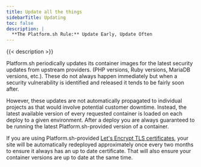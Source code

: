 ```yaml
---
title: Update all the things
sidebarTitle: Updating
toc: false
description: |
  **The Platform.sh Rule:** Update Early, Update Often
---
```


{{< description >}}

Platform.sh periodically updates its container images for the latest security updates from upstream providers.  (PHP versions, Ruby versions, MariaDB versions, etc.).  These do not always happen immediately but when a security vulnerability is identified and released it tends to be fairly soon after.

However, these updates are not automatically propagated to individual projects as that would involve potential customer downtime.  Instead, the latest available version of every requested container is loaded on each deploy to a given environment.  After a deploy you are always guaranteed to be running the latest Platform.sh-provided version of a container.

If you are using Platform.sh-provided [Let's Encrypt TLS certificates](../define-routes/https.md), your site will be automatically redeployed approximately once every two months to ensure it always has an up to date certificate.  That will also ensure your container versions are up to date at the same time.
